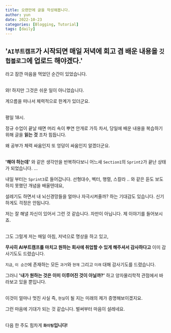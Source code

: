 ```yaml
---
title: 오랜만에 글을 작성해봅니다.
author: yun
date: 2022-10-23
categories: [Blogging, Tutorial]
tags: [daily]
---
```


## '`AI부트캠프`가 시작되면 매일 저녁에 회고 겸 배운 내용을 `깃헙블로그`에 업로드 해야겠다.' <br/>

라고 잠깐 마음을 먹었던 순간이 있었습니다. <br/><br/>


와! 하지만 그것은 쉬운 일이 아니었습니다. <br/>

게으름을 떠나서 체력적으로 한계가 있더군요. <br/> <br/>


평일 18시. <br/>

정규 수업이 끝날 때면 머리 속이 뿌연 안개로 가득 차서, 당일에 배운 내용을 복습하기 위해 글을 **읽는 것** 조차 힘듭니다. <br/>

왜 공부가 체력 싸움인지 또 엉덩이 싸움인지 알겠더군요. <br/><br/>


**'해야 하는데'** 와 같은 생각만을 반복하다보니 어느새 `Section1`의 `Sprint2`가 끝난 상태가 되었습니다.  ... <br/>

내일 부터는 `Sprint3`로 들어갑니다. 선형대수, 벡터, 행렬, 스칼라 .. 와 같은 듣도 보도 하지 못했던 개념을 배울텐데요,<br/>

설레기도 하면서 내 뇌신경망들을 얼마나 자극시켜줄까? 하는 기대감도 있습니다. 신기하게도 걱정은 안됩니다.<br/>

저는 잘 해낼 자신이 있어서 그런 것 같습니다. 자만이 아닙니다. 제 이야기를 들어보시죠. <br/><br/>

그도 그럴게 저는 매일 아침, 저녁으로 명상을 하고 있고, <br/>

**무사히 AI부트캠프를 마치고 원하는 회사에 취업할 수 있게 해주셔서 감사하다고** 이미 감사기도도 드렸습니다.<br/>

`지금`, `이 순간`에 존재하는 모든 `과거`와 `현재` 그리고 `미래` 대해 감사기도를 드렸습니다.<br/>

그러니 **'내가 원하는 것은 이미 이루어진 것이 아닐까?'** 하고 양자물리학적 관점에서 바라보고 있을 뿐입니다.<br/><br/>


이것이 얼마나 멋진 사실 즉, `현실`이 될 지는 미래의 제가 증명해보이겠지요.<br/>

그런 마음에 기대가 되는 것 같습니다. 벌써부터 마음이 설레네요.<br/><br/>


다음 한 주도 힘차게 **`화이팅`입니다!**
